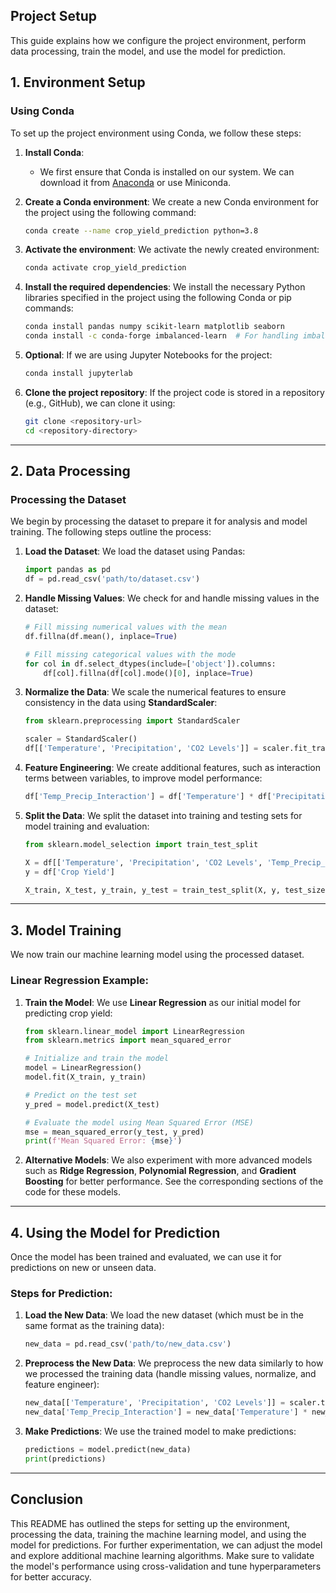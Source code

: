 ## **Project Setup**

This guide explains how we configure the project environment, perform data processing, train the model, and use the model for prediction.

## **1. Environment Setup**

### **Using Conda**

To set up the project environment using Conda, we follow these steps:

1. **Install Conda**:
   - We first ensure that Conda is installed on our system. We can download it from [Anaconda](https://www.anaconda.com/products/individual) or use Miniconda.
   
2. **Create a Conda environment**:
   We create a new Conda environment for the project using the following command:
   ```bash
   conda create --name crop_yield_prediction python=3.8
   ```

3. **Activate the environment**:
   We activate the newly created environment:
   ```bash
   conda activate crop_yield_prediction
   ```

4. **Install the required dependencies**:
   We install the necessary Python libraries specified in the project using the following Conda or pip commands:
   ```bash
   conda install pandas numpy scikit-learn matplotlib seaborn
   conda install -c conda-forge imbalanced-learn  # For handling imbalanced datasets (SMOTE)
   ```

5. **Optional**: If we are using Jupyter Notebooks for the project:
   ```bash
   conda install jupyterlab
   ```

6. **Clone the project repository**:
   If the project code is stored in a repository (e.g., GitHub), we can clone it using:
   ```bash
   git clone <repository-url>
   cd <repository-directory>
   ```

---

## **2. Data Processing**

### **Processing the Dataset**

We begin by processing the dataset to prepare it for analysis and model training. The following steps outline the process:

1. **Load the Dataset**:
   We load the dataset using Pandas:
   ```python
   import pandas as pd
   df = pd.read_csv('path/to/dataset.csv')
   ```

2. **Handle Missing Values**:
   We check for and handle missing values in the dataset:
   ```python
   # Fill missing numerical values with the mean
   df.fillna(df.mean(), inplace=True)
   
   # Fill missing categorical values with the mode
   for col in df.select_dtypes(include=['object']).columns:
       df[col].fillna(df[col].mode()[0], inplace=True)
   ```

3. **Normalize the Data**:
   We scale the numerical features to ensure consistency in the data using **StandardScaler**:
   ```python
   from sklearn.preprocessing import StandardScaler

   scaler = StandardScaler()
   df[['Temperature', 'Precipitation', 'CO2 Levels']] = scaler.fit_transform(df[['Temperature', 'Precipitation', 'CO2 Levels']])
   ```

4. **Feature Engineering**:
   We create additional features, such as interaction terms between variables, to improve model performance:
   ```python
   df['Temp_Precip_Interaction'] = df['Temperature'] * df['Precipitation']
   ```

5. **Split the Data**:
   We split the dataset into training and testing sets for model training and evaluation:
   ```python
   from sklearn.model_selection import train_test_split

   X = df[['Temperature', 'Precipitation', 'CO2 Levels', 'Temp_Precip_Interaction']]
   y = df['Crop Yield']

   X_train, X_test, y_train, y_test = train_test_split(X, y, test_size=0.3, random_state=42)
   ```

---

## **3. Model Training**

We now train our machine learning model using the processed dataset.

### **Linear Regression Example**:

1. **Train the Model**:
   We use **Linear Regression** as our initial model for predicting crop yield:
   ```python
   from sklearn.linear_model import LinearRegression
   from sklearn.metrics import mean_squared_error

   # Initialize and train the model
   model = LinearRegression()
   model.fit(X_train, y_train)

   # Predict on the test set
   y_pred = model.predict(X_test)

   # Evaluate the model using Mean Squared Error (MSE)
   mse = mean_squared_error(y_test, y_pred)
   print(f'Mean Squared Error: {mse}')
   ```

2. **Alternative Models**:
   We also experiment with more advanced models such as **Ridge Regression**, **Polynomial Regression**, and **Gradient Boosting** for better performance. See the corresponding sections of the code for these models.

---

## **4. Using the Model for Prediction**

Once the model has been trained and evaluated, we can use it for predictions on new or unseen data.

### **Steps for Prediction**:

1. **Load the New Data**:
   We load the new dataset (which must be in the same format as the training data):
   ```python
   new_data = pd.read_csv('path/to/new_data.csv')
   ```

2. **Preprocess the New Data**:
   We preprocess the new data similarly to how we processed the training data (handle missing values, normalize, and feature engineer):
   ```python
   new_data[['Temperature', 'Precipitation', 'CO2 Levels']] = scaler.transform(new_data[['Temperature', 'Precipitation', 'CO2 Levels']])
   new_data['Temp_Precip_Interaction'] = new_data['Temperature'] * new_data['Precipitation']
   ```

3. **Make Predictions**:
   We use the trained model to make predictions:
   ```python
   predictions = model.predict(new_data)
   print(predictions)
   ```

---

## **Conclusion**

This README has outlined the steps for setting up the environment, processing the data, training the machine learning model, and using the model for predictions. For further experimentation, we can adjust the model and explore additional machine learning algorithms. Make sure to validate the model's performance using cross-validation and tune hyperparameters for better accuracy.